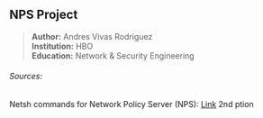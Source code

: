 ## NPS Project
> **Author:**       Andres Vivas Rodriguez  
> **Institution:**  HBO  
> **Education:**    Network & Security Engineering
  
  
  
  
  
  
  

###### Sources:  
Netsh commands for Network Policy Server (NPS): [Link](https://learn.microsoft.com/en-us/previous-versions/windows/it-pro/windows-server-2008-r2-and-2008/cc731207(v=ws.10))  
2nd ption
